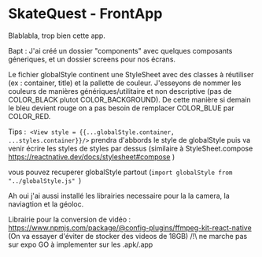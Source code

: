 # SkateQuest - FrontApp

Blablabla, trop bien cette app.

Bapt : J'ai créé un dossier "components" avec quelques composants géneriques, et un dossier screens pour nos écrans.

Le fichier globalStyle continent une StyleSheet avec des classes à réutiliser (ex : container, title) et la pallette de couleur.
J'esseyons de nommer les couleurs de manières génériques/utilitaire et non descriptive (pas de COLOR_BLACK plutot COLOR_BACKGROUND). De cette manière si demain le bleu devient rouge on a pas besoin de remplacer COLOR_BLUE par COLOR_RED.

Tips :
 ```<View style = {{...globalStyle.container, ...styles.container}}/>```
prendra d'abbords le style de globalStyle puis va venir écrire les styles de styles par dessus (similaire à StyleSheet.compose https://reactnative.dev/docs/stylesheet#compose )

vous pouvez recuperer globalStyle partout (``` import globalStyle from "../globalStyle.js"  ```)

Ah oui j'ai aussi installé les librairies necessaire pour la la camera, la naviagtion et la géoloc.


Librairie pour la conversion de vidéo : https://www.npmjs.com/package/@config-plugins/ffmpeg-kit-react-native
(On va essayer d'éviter de stocker des videos de 18GB) /!\ ne marche pas sur expo GO à implementer sur les .apk/.app 

